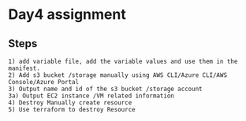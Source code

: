 # Day4 assignment

## Steps

    1) add variable file, add the variable values and use them in the manifest. 
    2) Add s3 bucket /storage manually using AWS CLI/Azure CLI/AWS Console/Azure Portal
    3) Output name and id of the s3 bucket /storage account
    3a) Output EC2 instance /VM related information 
    4) Destroy Manually create resource
    5) Use terraform to destroy Resource